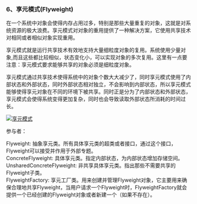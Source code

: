 ### 6、享元模式\(Flyweight\)

在一个系统中对象会使得内存占用过多，特别是那些大量重复的对象，这就是对系统资源的极大浪费。享元模式对对象的重用提供了一种解决方案，它使用共享技术对相同或者相似对象实现重用。

享元模式就是运行共享技术有效地支持大量细粒度对象的复用。系统使用少量对象,而且这些都比较相似，状态变化小，可以实现对象的多次复用。这里有一点要注意：享元模式要求能够共享的对象必须是细粒度对象。

享元模式通过共享技术使得系统中的对象个数大大减少了，同时享元模式使用了内部状态和外部状态，同时外部状态相对独立，不会影响到内部状态，所以享元模式能够使得享元对象在不同的环境下被共享。同时正是分为了内部状态和外部状态，享元模式会使得系统变得更加复杂，同时也会导致读取外部状态所消耗的时间过长。

[![](http://images.cnitblog.com/blog/381060/201310/08191406-1487fd3e50e847e4b090ad5993786f6d.png "享元模式")](http://images.cnitblog.com/blog/381060/201310/08191406-32f110ca782745c39c0de446985616aa.png)

参与者：

Flyweight: 抽象享元类。所有具体享元类的超类或者接口，通过这个接口，Flyweight可以接受并作用于外部专题。  
ConcreteFlyweight: 具体享元类。指定内部状态，为内部状态增加存储空间。  
UnsharedConcreteFlyweight: 非共享具体享元类。指出那些不需要共享的Flyweight子类。  
FlyweightFactory: 享元工厂类。用来创建并管理Flyweight对象，它主要用来确保合理地共享Flyweight，当用户请求一个Flyweight时，FlyweightFactory就会提供一个已经创建的Flyweight对象或者新建一个（如果不存在）。



